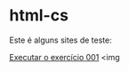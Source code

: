 # html-cs
  Este é alguns sites de teste:

  <a href="https://pedro923-dev.github.io/html-css/exercicios/ex001/index.html" target="_blank">Executar o exercício 001</a>
<img